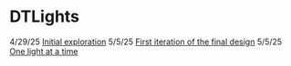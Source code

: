 # DTLights
4/29/25 [Initial exploration](/First.py)
5/5/25 [First iteration of the final design](/FinV1.py)
5/5/25 [One light at a time](/Path.py)
